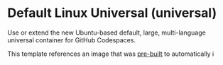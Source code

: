 
# Default Linux Universal (universal)

Use or extend the new Ubuntu-based default, large, multi-language universal container for GitHub Codespaces.



This template references an image that was [pre-built](https://containers.dev/implementors/reference/#prebuilding) to automatically i